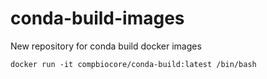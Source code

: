 # conda-build-images
New repository for conda build docker images

`docker run -it compbiocore/conda-build:latest /bin/bash`
